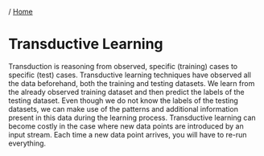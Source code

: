 / [Home](index.md)

# Transductive Learning

Transduction is reasoning from observed, specific (training) cases to specific (test) cases. Transductive learning techniques have observed all the data beforehand, both the training and testing datasets. We learn from the already observed training dataset and then predict the labels of the testing dataset. Even though we do not know the labels of the testing datasets, we can make use of the patterns and additional information present in this data during the learning process. Transductive learning can become costly in the case where new data points are introduced by an input stream. Each time a new data point arrives, you will have to re-run everything. 